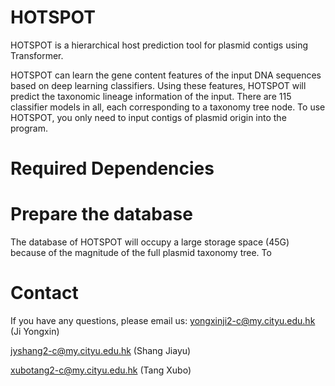 # HOTSPOT
HOTSPOT is a hierarchical host prediction tool for plasmid contigs using Transformer.

HOTSPOT can learn the gene content features of the input DNA sequences based on deep learning classifiers. Using these features, HOTSPOT will predict the taxonomic lineage information of the input. There are 115 classifier models in all, each corresponding to a taxonomy tree node. To use HOTSPOT, you only need to input contigs of plasmid origin into the program.

# Required Dependencies




# Prepare the database
The database of HOTSPOT will occupy a large storage space (45G) because of the magnitude of the full plasmid taxonomy tree. To 





# Contact
If you have any questions, please email us:
  yongxinji2-c@my.cityu.edu.hk (Ji Yongxin)
  
  jyshang2-c@my.cityu.edu.hk (Shang Jiayu)
  
  xubotang2-c@my.cityu.edu.hk (Tang Xubo)
